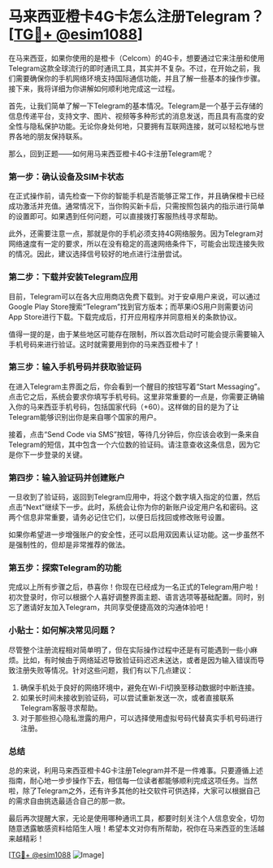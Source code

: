 # 马来西亚橙卡4G卡怎么注册Telegram？[[TG💪+ @esim1088](https://t.me/s/esim1088)]

在马来西亚，如果你使用的是橙卡（Celcom）的4G卡，想要通过它来注册和使用Telegram这款全球流行的即时通讯工具，其实并不复杂。不过，在开始之前，我们需要确保你的手机网络环境支持国际通信功能，并且了解一些基本的操作步骤。接下来，我将详细为你讲解如何顺利地完成这一过程。

首先，让我们简单了解一下Telegram的基本情况。Telegram是一个基于云存储的信息传递平台，支持文字、图片、视频等多种形式的消息发送，而且具有高度的安全性与隐私保护功能。无论你身处何地，只要拥有互联网连接，就可以轻松地与世界各地的朋友保持联系。

那么，回到正题——如何用马来西亚橙卡4G卡注册Telegram呢？

### 第一步：确认设备及SIM卡状态

在正式操作前，请先检查一下你的智能手机是否能够正常工作，并且确保橙卡已经成功激活并充值。通常情况下，当你购买新卡后，只需按照包装内的指示进行简单的设置即可。如果遇到任何问题，可以直接拨打客服热线寻求帮助。

此外，还需要注意一点，那就是你的手机必须支持4G网络服务。因为Telegram对网络速度有一定的要求，所以在没有稳定的高速网络条件下，可能会出现连接失败的情况。因此，建议选择信号较好的地点进行注册尝试。

### 第二步：下载并安装Telegram应用

目前，Telegram可以在各大应用商店免费下载到。对于安卓用户来说，可以通过Google Play Store搜索“Telegram”找到官方版本；而苹果iOS用户则需要访问App Store进行下载。下载完成后，打开应用程序并同意相关的条款协议。

值得一提的是，由于某些地区可能存在限制，所以首次启动时可能会提示需要输入手机号码来进行验证。这时就需要用到你的马来西亚橙卡了！

### 第三步：输入手机号码并获取验证码

在进入Telegram主界面之后，你会看到一个醒目的按钮写着“Start Messaging”。点击它之后，系统会要求你填写手机号码。这里非常重要的一点是，你需要正确输入你的马来西亚手机号码，包括国家代码（+60）。这样做的目的是为了让Telegram能够识别出你是来自哪个国家的用户。

接着，点击“Send Code via SMS”按钮，等待几分钟后，你应该会收到一条来自Telegram的短信，其中包含一个六位数的验证码。请注意查收这条信息，因为它是你下一步登录的关键。

### 第四步：输入验证码并创建账户

一旦收到了验证码，返回到Telegram应用中，将这个数字填入指定的位置，然后点击“Next”继续下一步。此时，系统会让你为你的新账户设定用户名和密码。这两个信息非常重要，请务必记住它们，以便日后找回或修改账号设置。

如果你希望进一步增强账户的安全性，还可以启用双因素认证功能。这一步虽然不是强制性的，但却是非常推荐的做法。

### 第五步：探索Telegram的功能

完成以上所有步骤之后，恭喜你！你现在已经成为一名正式的Telegram用户啦！初次登录时，你可以根据个人喜好调整界面主题、语言选项等基础配置。同时，别忘了邀请好友加入Telegram，共同享受便捷高效的沟通体验吧！

### 小贴士：如何解决常见问题？

尽管整个注册流程相对简单明了，但在实际操作过程中还是有可能遇到一些小麻烦。比如，有时候由于网络延迟导致验证码迟迟未送达，或者是因为输入错误而导致注册失败等情况。针对这些问题，我们有以下几点建议：

1. 确保手机处于良好的网络环境中，避免在Wi-Fi切换至移动数据时中断连接。
2. 如果长时间未接收到验证码，可以尝试重新发送一次，或者直接联系Telegram客服寻求帮助。
3. 对于那些担心隐私泄露的用户，可以选择使用虚拟号码代替真实手机号码进行注册。

### 总结

总的来说，利用马来西亚橙卡4G卡注册Telegram并不是一件难事。只要遵循上述指南，耐心地一步步操作下去，相信每一位读者都能够顺利完成这项任务。当然啦，除了Telegram之外，还有许多其他的社交软件可供选择，大家可以根据自己的需求自由挑选最适合自己的那一款。

最后再次提醒大家，无论是使用哪种通讯工具，都要时刻关注个人信息安全，切勿随意透露敏感资料给陌生人哦！希望本文对你有所帮助，祝你在马来西亚的生活越来越精彩！

[[TG💪+ @esim1088](https://t.me/s/esim1088) ![Image](https://i.postimg.cc/4NQfJmqS/Snipaste-2025-05-13-00-14-12.png)]